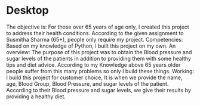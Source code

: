 # Desktop
The objective is:
For those over 65 years of age only, I created this project to address their health conditions. According to the given assignment to Susmitha Sharma (65+), people only require my project.
Competencies:
Based on my knowledge of Python, I built this project on my own.
An overview:
The purpose of this project was to obtain the Blood pressure and sugar levels of the patients in addition to providing them with some healthy tips and diet advice.
According to my Knowledge above 65 years older people suffer from this many problems so only I build these things.
Working:
I build this project for customer choice, It is when we provide the name, age, Blood Group, Blood Pressure, and sugar levels of the patient. According to their Blood pressure and sugar levels, we give their results by providing a healthy diet.
